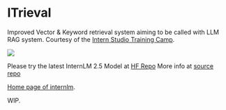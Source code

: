 # ITrieval

Improved Vector & Keyword retrieval system aiming to be called with LLM RAG system. 
Courtesy of the [Intern Studio Training Camp](https://github.com/InternLM/Tutorial).

<img src="https://cdn-avatars.huggingface.co/v1/production/uploads/6445306bc525660aa2099ecc/ipmEgm86UIby2q5q7NkKm.jpeg" />

Please try the latest InternLM 2.5 Model at [HF Repo](https://huggingface.co/internlm) More info at [source repo](https://github.com/internlm) 

[Home page of internlm](https://intern-ai.org.cn/home).

WIP. 
